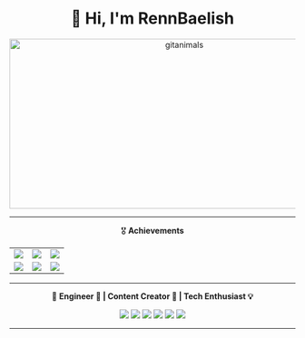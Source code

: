 <h1 align="center">👋 Hi, I'm <strong>RennBaelish</strong></h1>

<p align="center">
  <img
    src="https://render.gitanimals.org/guilds/677307030294064177/draw"
    width="600"
    height="300"
    alt="gitanimals"
  />
</p>

---

<div align="center">

🎖️ <strong>Achievements</strong>

<table>
  <tr>
    <td><img src="https://img.shields.io/badge/Followers-Super_Celebrity_4.2kpt-ff69b4?style=for-the-badge&logo=github" /></td>
    <td><img src="https://img.shields.io/badge/Stars-High_Stargazer_1.2kpt-yellow?style=for-the-badge&logo=github" /></td>
    <td><img src="https://img.shields.io/badge/PullRequest-Super_Puller_390pt-brightgreen?style=for-the-badge&logo=github" /></td>
  </tr>
  <tr>
    <td><img src="https://img.shields.io/badge/Repositories-Super_Repo_Creator_83pt-blue?style=for-the-badge&logo=github" /></td>
    <td><img src="https://img.shields.io/badge/Experience-Experienced_Dev_24pt-orange?style=for-the-badge&logo=github" /></td>
    <td><img src="https://img.shields.io/badge/Reviews-Insightful_Reviewer_0pt-lightgrey?style=for-the-badge&logo=github" /></td>
  </tr>
</table>

</div>

---

<div align="center">

🧠 <strong>Engineer 🚀 | Content Creator 🎥 | Tech Enthusiast 💡</strong>

</div>

<p align="center">
  <img src="https://img.shields.io/badge/Python-3776AB?style=for-the-badge&logo=python&logoColor=white" />
  <img src="https://img.shields.io/badge/JavaScript-F7DF1E?style=for-the-badge&logo=javascript&logoColor=black" />
  <img src="https://img.shields.io/badge/Next.js-000000?style=for-the-badge&logo=nextdotjs&logoColor=white" />
  <img src="https://img.shields.io/badge/Linux-FCC624?style=for-the-badge&logo=linux&logoColor=black" />
  <img src="https://img.shields.io/badge/Kali_Linux-557C94?style=for-the-badge&logo=kalilinux&logoColor=white" />
  <img src="https://img.shields.io/badge/Data_Science-4B8BBE?style=for-the-badge&logo=databricks&logoColor=white" />
</p>

---
